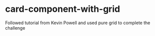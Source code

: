# card-component-with-grid
Followed tutorial from Kevin Powell and used pure grid to complete the challenge
